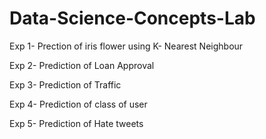 # Data-Science-Concepts-Lab
Exp 1- Prection of iris flower using K- Nearest Neighbour

Exp 2- Prediction of Loan Approval


Exp 3- Prediction of Traffic


Exp 4- Prediction of class of user


Exp 5- Prediction of Hate tweets
